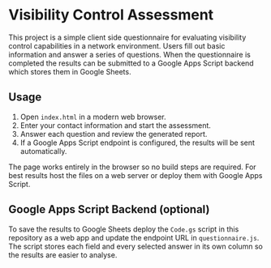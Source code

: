 # Visibility Control Assessment

This project is a simple client side questionnaire for evaluating visibility control capabilities in a network environment.  Users fill out basic information and answer a series of questions.  When the questionnaire is completed the results can be submitted to a Google Apps Script backend which stores them in Google Sheets.

## Usage

1. Open `index.html` in a modern web browser.
2. Enter your contact information and start the assessment.
3. Answer each question and review the generated report.
4. If a Google Apps Script endpoint is configured, the results will be sent automatically.

The page works entirely in the browser so no build steps are required.  For best results host the files on a web server or deploy them with Google Apps Script.

## Google Apps Script Backend (optional)

To save the results to Google Sheets deploy the `Code.gs` script in this repository as a web app and update the endpoint URL in `questionnaire.js`. The script stores each field and every selected answer in its own column so the results are easier to analyse.

